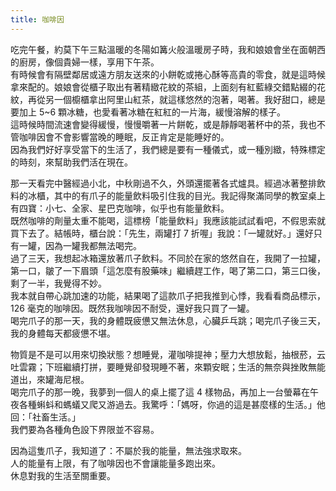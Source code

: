 ```yaml
---
title: 咖啡因
---
```


吃完午餐，約莫下午三點溫暖的冬陽如篝火般溫暖房子時，我和娘娘會坐在面朝西的廚房，像個貴婦一樣，享用下午茶。  
有時候會有隔壁鄰居或遠方朋友送來的小餅乾或捲心酥等高貴的零食，就是這時候拿來配的。娘娘會從櫃子取出有著精緻花紋的茶組，上面刻有紅藍綠交錯點綴的花紋，再從另一個櫥櫃拿出阿里山紅茶，就這樣悠然的泡著，喝著。我好甜口，總是要加上 5~6 顆冰糖，也愛看著冰糖在紅紅的一片海，緩慢溶解的樣子。  
這時候時間流速會變得緩慢，慢慢嚼著一片餅乾，或是靜靜喝著杯中的茶，我也不管咖啡因會不會影響當晚的睡眠，反正肯定是能睡好的。  
因為我們好好享受當下的生活了，我們總是要有一種儀式，或一種別緻，特殊標定的時刻，來幫助我們活在現在。

那一天看完中醫經過小北，中秋剛過不久，外頭還擺著各式爐具。經過冰著整排飲料的冰櫃，其中的有爪子的能量飲料吸引住我的目光。我記得聚滿同學的教室桌上有四寶：小七、全家、星巴克咖啡，似乎也有能量飲料。  
既然咖啡的劑量太重不能喝，這標榜「能量飲料」我應該能試試看吧，不假思索就買下去了。結帳時，櫃台說：「先生，兩罐打 7 折喔」我說：「一罐就好。」還好只有一罐，因為一罐我都無法喝完。  
過了三天，我想起冰箱還放著爪子飲料。不同於在家的悠然自在，我開了一拉罐，第一口，皺了一下眉頭「這怎麼有股藥味」繼續趕工作，喝了第二口，第三口後，剩了一半，我覺得不妙。  
我本就自帶心跳加速的功能，結果喝了這款爪子把我推到心悸，我看看商品標示，126 毫克的咖啡因。既然我咖啡因不耐受，還好我只買了一罐。  
喝完爪子的那一天，我的身體既疲憊又無法休息，心臟乒乓跳；喝完爪子後三天，我的身體每天都疲憊不堪。

物質是不是可以用來切換狀態？想睡覺，灌咖啡提神；壓力大想放鬆，抽根菸，云吐雲霧；下班繼續打拼，要睡覺卻發現睡不著，來顆安眠；生活的無奈與挫敗無能道出，來罐海尼根。  
喝完爪子的那一晚，我夢到一個人的桌上擺了這 4 樣物品，再加上一台螢幕在午夜各種蝌蚪和螞蟻又爬又游過去。我驚呼：「媽呀，你過的這是甚麼樣的生活。」他回：「社畜生活。」  
我們要為各種角色設下界限並不容易。

因為這隻爪子，我知道了：不屬於我的能量，無法強求取來。  
人的能量有上限，有了咖啡因也不會讓能量多跑出來。  
休息對我的生活至關重要。
